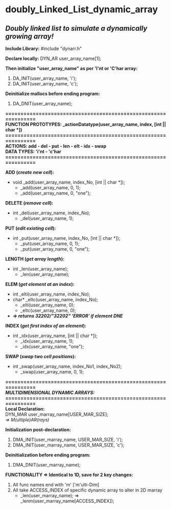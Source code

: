 # doubly_Linked_List_dynamic_array
_Doubly linked list to simulate a dynamically growing array!_
-----------------------------------------------------------

**Include Library:**
#include "dynarr.h"

**Declare locally:**
DYN_AR user_array_name[1];

**Then initialize "user_array_name" as per 'I'nt or 'C'har array:**
 1) DA_INIT(user_array_name, 'i');
 2) DA_INIT(user_array_name, 'c');
 
 
**Deinitialize mallocs before ending program:**
 1) DA_DNIT(user_array_name);

**===============================================================**<br/>
**FUNCTION PROTOTYPES: _actionDatatype(user_array_name, index, [int || char \*])**<br/>
**===============================================================**<br/>
**ACTIONS: add - del - put - len - elt - idx - swap**<br/>
**DATA TYPES: 'i'nt - 'c'har**<br/>
**===============================================================**<br/>

**ADD (*create new cell*):**
* void _add(user_array_name, index_No, [int || char *]);
    * _add(user_array_name, 0, 1);
    * _add(user_array_name, 0, "one");

**DELETE (*remove cell*):**
* int _del(user_array_name, index_No);
    * _del(user_array_name, 1);

**PUT (*edit existing cell*):**
* int _put(user_array_name, index_No, [int || char *]);
    * _put(user_array_name, 0, 1);
    * _put(user_array_name, 0, "one");

**LENGTH (*get array length*):**
* int _len(user_array_name);
    * _len(user_array_name);

**ELEM (*get element at an index*):**
* int _elti(user_array_name, index_No);
* char* _eltc(user_array_name, index_No);
    * _elti(user_array_name, 0);
    * _eltc(user_array_name, 0);
* **_=> returns 32202/"32202" 'ERROR' if element DNE_** 

**INDEX (*get first index of an element*):**
* int _idx(user_array_name, [int || char *]);
    * _idx(user_array_name, 1);
    * _idx(user_array_name, "one");

**SWAP (*swap two cell positions*):**
* int _swap(user_array_name, index_No1, index_No2);
    * _swap(user_array_name, 0, 1);

**===============================================================**<br/>
_**MULTIDIMENSIONAL DYNAMIC ARRAYS:**_
**===============================================================**<br/>
**Local Declaration:**<br/>
DYN_MAR user_marray_name[USER_MAR_SIZE];<br/>
_=> M(ultiple)AR(rays)_

**Initialization post-declaration:**
 1) DMA_INIT(user_marray_name, USER_MAR_SIZE, 'i');
 2) DMA_INIT(user_marray_name, USER_MAR_SIZE, 'c');
 
 
**Deinitialization before ending program:**
 1) DMA_DNIT(user_marray_name);
 
 **FUNCTIONALITY => Identical to 1D, save for 2 key changes:**
1) All func names end with 'm' ['m'ulti-Dim]
2) All take ACCESS_INDEX of specific dynamic array to alter in 2D marray
    * _len(user_marray_name); => _lenm(user_marray_name[ACCESS_INDEX]);
